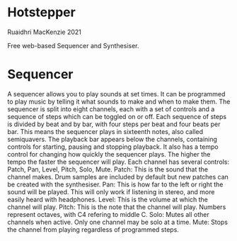# Hotstepper

Ruaidhri MacKenzie 2021

Free web-based Sequencer and Synthesiser.

# Sequencer

A sequencer allows you to play sounds at set times. It can be programmed to play music by telling it what sounds to make and when to make them.
The sequencer is split into eight channels, each with a set of controls and a sequence of steps which can be toggled on or off.
Each sequence of steps is divided by beat and by bar, with four steps per beat and four beats per bar. This means the sequencer plays in sixteenth notes, also called semiquavers.
The playback bar appears below the channels, containing controls for starting, pausing and stopping playback. It also has a tempo control for changing how quickly the sequencer plays. The higher the tempo the faster the sequencer will play.
Each channel has several controls: Patch, Pan, Level, Pitch, Solo, Mute.
Patch: This is the sound that the channel makes. Drum samples are included by default but new patches can be created with the synthesiser.
Pan: This is how far to the left or right the sound will be played. This will only work if listening in stereo, and more easily heard with headphones.
Level: This is the volume at which the channel will play.
Pitch: This is the note that the channel will play. Numbers represent octaves, with C4 refering to middle C.
Solo: Mutes all other channels when active. Only one channel may be solo at a time.
Mute: Stops the channel from playing regardless of programmed steps.
